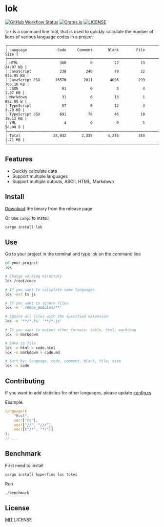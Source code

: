 

# lok

[![GitHub Workflow Status](https://img.shields.io/github/workflow/status/wyhaya/lok/Build?style=flat-square)](https://github.com/wyhaya/lok/actions)
[![Crates.io](https://img.shields.io/crates/v/lok.svg?style=flat-square)](https://crates.io/crates/lok)
[![LICENSE](https://img.shields.io/crates/l/lok.svg?style=flat-square)](https://github.com/wyhaya/lok/blob/master/LICENSE)

`lok` is a command line tool, that is used to quickly calculate the number of lines of various language codes in a project

```
┌──────────────────────────────────────────────────────────────────────────────┐
| Language              Code     Comment       Blank        File          Size |
├──────────────────────────────────────────────────────────────────────────────┤
| HTML                   360           0          27          13      24.97 KB |
| JavaScript             238         240          79          22     935.95 KB |
| JavaScript JSX       26570        2011        4096         299     766.10 KB |
| JSON                    81           0           3           4       1.97 KB |
| Markdown                31           0          13           1      882.00 B |
| TypeScript              57           6          12           3       3.78 KB |
| TypeScript JSX         691          78          46          10      19.12 KB |
| YML                      4           0           0           1       58.00 B |
├──────────────────────────────────────────────────────────────────────────────┤
| Total               28,032       2,335       4,276         353       1.71 MB |
└──────────────────────────────────────────────────────────────────────────────┘
```

## Features

* Quickly calculate data
* Support multiple languages
* Support multiple outputs, ASCII, HTML, Markdown

## Install

[Download](https://github.com/wyhaya/lok/releases) the binary from the release page

Or use `cargo` to install

```bash
cargo install lok
```

## Use

Go to your project in the terminal and type lok on the command line

```bash
cd your-project
lok

# Change working directory
lok /root/code
```

```bash
# If you want to calculate some languages
lok -ext ts js
```

```bash
# If you want to ignore files
lok -e './node_modules/**'

# Ignore all files with the specified extension
lok -e '**/*.ts' '**/*.js'
```

```bash
# If you want to output other formats: table, html, markdown
lok -o markdown

# Save to file
lok -o html > code.html
lok -o markdown > code.md
```

```bash
# Sort by: language, code, comment, blank, file, size
lok -s code
```    

## Contributing

If you want to add statistics for other languages, please update [config.rs](./src/config.rs)

Example:

```rust
language!(
    "Rust", 
    vec!["rs"], 
    vec!["//", "///"], 
    vec![("/*", "*/")]
);
// ...
```

## Benchmark

First need to install

```bash
cargo install hyperfine loc tokei
```

Run

```bash
./benchmark
```

## License

[MIT](./LICENSE) LICENSE

